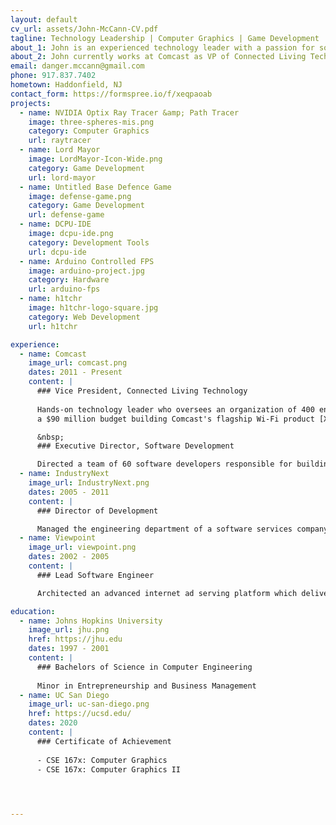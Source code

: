 ```yaml
---
layout: default
cv_url: assets/John-McCann-CV.pdf
tagline: Technology Leadership | Computer Graphics | Game Development
about_1: John is an experienced technology leader with a passion for software development, computer graphics and making video games.
about_2: John currently works at Comcast as VP of Connected Living Technology and lives in New Jersey with his family.
email: danger.mccann@gmail.com
phone: 917.837.7402
hometown: Haddonfield, NJ
contact_form: https://formspree.io/f/xeqpaoab
projects:
  - name: NVIDIA Optix Ray Tracer &amp; Path Tracer 
    image: three-spheres-mis.png
    category: Computer Graphics
    url: raytracer
  - name: Lord Mayor
    image: LordMayor-Icon-Wide.png
    category: Game Development
    url: lord-mayor
  - name: Untitled Base Defence Game
    image: defense-game.png
    category: Game Development
    url: defense-game
  - name: DCPU-IDE
    image: dcpu-ide.png
    category: Development Tools
    url: dcpu-ide
  - name: Arduino Controlled FPS
    image: arduino-project.jpg
    category: Hardware
    url: arduino-fps
  - name: h1tchr
    image: h1tchr-logo-square.jpg
    category: Web Development
    url: h1tchr

experience:
  - name: Comcast
    image_url: comcast.png
    dates: 2011 - Present
    content: |
      ### Vice President, Connected Living Technology
      
      Hands-on technology leader who oversees an organization of 400 engineers with 
      a $90 million budget building Comcast's flagship Wi-Fi product [Xfinity xFi](https://corporate.comcast.com/company/xfinityinternet/xfi), as well as Comcast's award winning home security product [Xfinity Home](https://www.xfinity.com/learn/home-security).

      &nbsp;
      ### Executive Director, Software Development

      Directed a team of 60 software developers responsible for building the cloud-based user interface that powers the [Xfinity X1 Platform](https://corporate.comcast.com/news-information/news-feed/xfinity-tvs-next-generation-x1-platform-the-future-of-tv), the Emmy Award winning video product that runs on tens of millions of connected set-top boxes in the US and Canada.
  - name: IndustryNext
    image_url: IndustryNext.png
    dates: 2005 - 2011
    content: |
      ### Director of Development

      Managed the engineering department of a software services company that completed over 60 software development projects for a variety of companies in the media and entertainment space.  
  - name: Viewpoint
    image_url: viewpoint.png
    dates: 2002 - 2005
    content: | 
      ### Lead Software Engineer

      Architected an advanced internet ad serving platform which delivers rich media marketing content to millions of unique users.

education:
  - name: Johns Hopkins University
    image_url: jhu.png
    href: https://jhu.edu
    dates: 1997 - 2001
    content: |
      ### Bachelors of Science in Computer Engineering
      
      Minor in Entrepreneurship and Business Management
  - name: UC San Diego
    image_url: uc-san-diego.png
    href: https://ucsd.edu/
    dates: 2020
    content: |
      ### Certificate of Achievement
      
      - CSE 167x: Computer Graphics
      - CSE 167x: Computer Graphics II
      



---
```

 